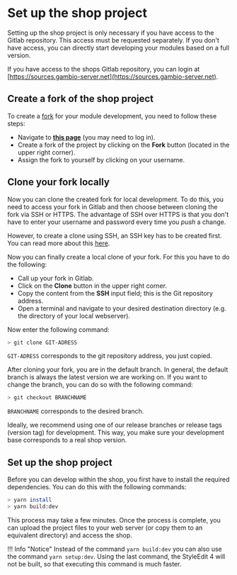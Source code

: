 # Set up the shop project

Setting up the shop project is only necessary if you have access to the Gitlab repository. This access must be
requested separately. If you don't have access, you can directly start developing your modules based on a full version.

If you have access to the shops Gitlab repository, you can login at
[https://sources.gambio-server.net](https://sources.gambio-server.net).


## Create a fork of the shop project

To create a [fork](https://de.wikipedia.org/wiki/Abspaltung_%28Softwareentwicklung%29) for your module development,
you need to follow these steps:

* Navigate to **[this page](https://sources/gambio/gxdev)** (you may need to log in).
* Create a fork of the project by clicking on the **Fork** button (located in the upper right corner).
* Assign the fork to yourself by clicking on your username.


## Clone your fork locally

Now you can clone the created fork for local development. To do this, you need to access your fork in Gitlab and then
choose between cloning the fork via SSH or HTTPS. The advantage of SSH over HTTPS is that you don't have to enter your
username and password every time you *push* a change.

However, to create a clone using SSH, an SSH key has to be created first. You can read more about this
[here](https://sources.gambio-server.net/help/ssh/README).

Now you can finally create a local clone of your fork. For this you have to do the following:

* Call up your fork in Gitlab.
* Click on the **Clone** button in the upper right corner.
* Copy the content from the **SSH** input field; this is the Git repository address.
* Open a terminal and navigate to your desired destination directory (e.g. the directory of your local webserver).

Now enter the following command:
```sh
> git clone GIT-ADRESS
```

`GIT-ADRESS` corresponds to the git repository address, you just copied.

After cloning your fork, you are in the default branch. In general, the default branch is always the latest version
we are working on. If you want to change the branch, you can do so with the following command:

```sh
> git checkout BRANCHNAME
```

`BRANCHNAME` corresponds to the desired branch.

Ideally, we recommend using one of our release branches or release tags (version tag) for development. This way,
you make sure your development base corresponds to a real shop version.


## Set up the shop project

Before you can develop within the shop, you first have to install the required dependencies. You can do this with the
following commands:

```sh
> yarn install
> yarn build:dev
```

This process may take a few minutes. Once the process is complete, you can upload the project files to your
web server (or copy them to an equivalent directory) and access the shop.

!!! Info "Notice"
    Instead of the command `yarn build:dev` you can also use the command `yarn setup:dev`. Using the last command, the
    StyleEdit 4 will not be built, so that executing this command is much faster.
